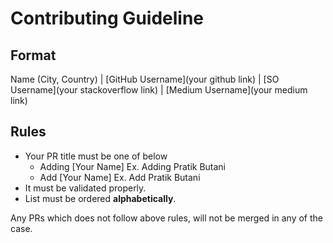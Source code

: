# Contributing Guideline

## Format
Name (City, Country) | [GitHub Username](your github link) | [SO Username](your stackoverflow link) | [Medium Username](your medium link)

 ## Rules
 
 - Your PR title must be one of below
   - Adding [Your Name] Ex. Adding Pratik Butani
   - Add [Your Name] Ex. Add Pratik Butani
 - It must be validated properly.
 - List must be ordered **alphabetically**.
 
 Any PRs which does not follow above rules, will not be merged in any of the case.
